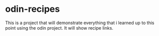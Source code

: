 # odin-recipes
This is a project that will demonstrate everything that i learned up to this point
using the odin project.
It will show recipe links.